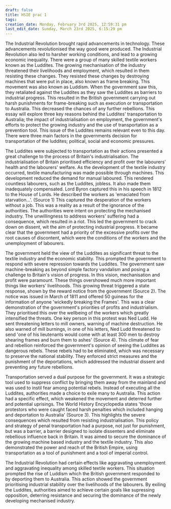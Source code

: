 ```yaml
---
draft: false
title: HSIE prac 1
tags:
creation_date: Monday, February 3rd 2025, 12:59:31 pm
last_edit_date: Sunday, March 23rd 2025, 6:15:29 pm
---
```


The Industrial Revolution brought rapid advancements in technology. These advancements revolutionised the way good were produced. The Industrial Revolution also led to harsher working conditions, and lead to a growing economic inequality. There were a group of many skilled textile workers known as the Luddites. The growing mechanisation of the industry threatened their livelihoods and employment, which resulted in them resisting these changes. They resisted these changes by destroying machines that were put in place, also known as frame breaking. This movement was also known as Luddism. When the government saw this, they retaliated against the Luddites as they saw the Luddites as barriers to industrial progress. This resulted in the British government carrying out harsh punishments for frame-breaking such as execution or transportation to Australia. This decreased the chances of any further rebellions. This essay will explore three key reasons behind the Luddites' transportation to Australia; the impact of industrialisation on employment, the government's efforts to protect the growing industry and the use of transportation as a prevention tool. This issue of the Luddites remains relevant even to this day. There were three main factors in the governments decision for transportation of the luddites; political, social and economic pressures.

The Luddites were subjected to transportation as their actions presented a great challenge to the process of Britain's industrialisation. The industrialisation of Britain prioritised efficiency and profit over the labourers' health and the labourers' welfare. As the development of the textile industry occurred, textile manufacturing was made possible through machines. This development reduced the demand for manual laboured. This rendered countless labourers, such as the Luddites, jobless. It also made them inadequately compensated. Lord Byron captured this in his speech in 1812 to the House of Lords. He described the workers as 'emaciated from starvation...'. (Source 1) This captured the desperation of the workers without a job. This was a reality as a result of the ignorance of the authorities. The authorities were intent on protecting the mechanised industry. The unwillingness to address workers' suffering had a consequence, which resulted in a riot. This led the government to crack down on dissent, wit the aim of protecting industrial progress. It became clear that the government had a priority of the excessive profits over the root causes of discontent, which were the conditions of the workers and the unemployment of labourers.

The government held the view of the Luddites as significant threat to the textile industry and the economic stability. This prompted the government to respond with severe repression towards the Luddites. The government saw machine-breaking as beyond simple factory vandalism and posing a challenge to Britain's vision of progress. In this vision, mechanisation and profit were paramount. These things overshowed much more important things like workers' livelihoods. This growing threat triggered a state response, shown by the reward notice from the government (Source 2). The notice was issued in March of 1811 and offered 50 guineas for the information of anyone 'wickedly breaking the Frames'. This was a clear demonstration of the government's priorities of profits and industrialism. They prioritised this over the wellbeing of the workers which greatly intensified the threats. One key person in this protest was Ned Ludd. He sent threatening letters to mill owners, warning of machine destruction. He also warned of mill burnings, in one of his letters, Ned Ludd threatened to send 'one of his lieutenants would come with at least 300 men to destroy shearing frames and burn them to ashes' (Source 4). This climate of fear and rebellion reinforced the government's opinion of seeing the Luddites as dangerous rebels. These rebels had to be eliminated, which was necessary to preserve the national stability. They enforced strict measures and the punishment of the deportations, which addressed the industrial dissent and preventing any future rebellions.

Transportation served a dual purpose for the government. It was a strategic tool used to suppress conflict by bringing them away from the mainland and was used to instil fear among potential rebels. Instead of executing all the Luddites, authorities made a choice to exile many to Australia. This action had a specific effect, which weakened the movement and deterred further and potential uprisings. The World History Encyclopedia states 'those protestors who were caught faced harsh penalties which included hanging and deportation to Australia' (Source 3). This highlights the severe consequences which resulted from resisting industrialisation. This policy and strategy of penal transportation had a purpose, not just for punishment, but was a barrier, a barrier designed to isolate dissenters and eliminate rebellious influence back in Britain. It was aimed to secure the dominance of the growing machine based industry and the textile industry. This also demonstrated the power and reach of the British Empire, using transportation as a tool of punishment and a tool of imperial control.

The Industrial Revolution had certain effects like aggravating unemployment and aggravating inequality among skilled textile workers. This situation prompted the rise of Luddism which the British government responded to by deporting them to Australia. This action showed the government prioritising industrial stability over the livelihoods of the labourers. By exiling the Luddites, authorities aimed to achieve certain goals like supressing opposition, deterring resistance and securing the dominance of the newly developing mechanised industry.
